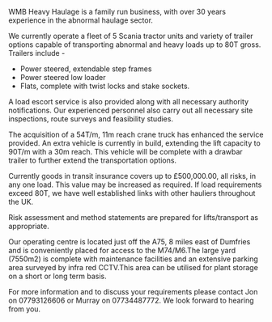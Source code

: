 ---
---
WMB Heavy Haulage is a family run business, with over 30 years experience in the abnormal haulage sector.
 
We currently operate a fleet of 5 Scania tractor units and variety of trailer options capable of transporting abnormal and heavy loads 
up to 80T gross.  Trailers include -

* Power steered, extendable step frames
* Power steered low loader
* Flats, complete with twist locks and stake sockets.

A load escort service is also provided along with all necessary authority notifications.
Our experienced personnel also carry out all necessary site inspections, route surveys and feasibility studies.


The acquisition of a 54T/m, 11m reach crane truck has enhanced the service provided.  An extra vehicle is currently in build, extending 
the lift capacity to 90T/m with a 30m reach.  This vehicle will be complete with a drawbar trailer to further extend the transportation 
options.

Currently goods in transit insurance covers up to £500,000.00, all risks, in any one load.  This value may be increased as required.
If load requirements exceed 80T, we have well established links with other hauliers throughout the UK.
 
Risk assessment and method statements are prepared for lifts/transport as appropriate.

Our operating centre is located just off the A75, 8 miles east of Dumfries and is conveniently placed for access to the M74/M6.The 
large yard (7550m2) is complete with maintenance facilities and an extensive parking area surveyed by infra red CCTV.This area 
can be utilised for plant storage on a short or long term basis. 

For more information and to discuss your requirements please contact Jon on 07793126606 or Murray on 07734487772.  We look forward to 
hearing from you. 

